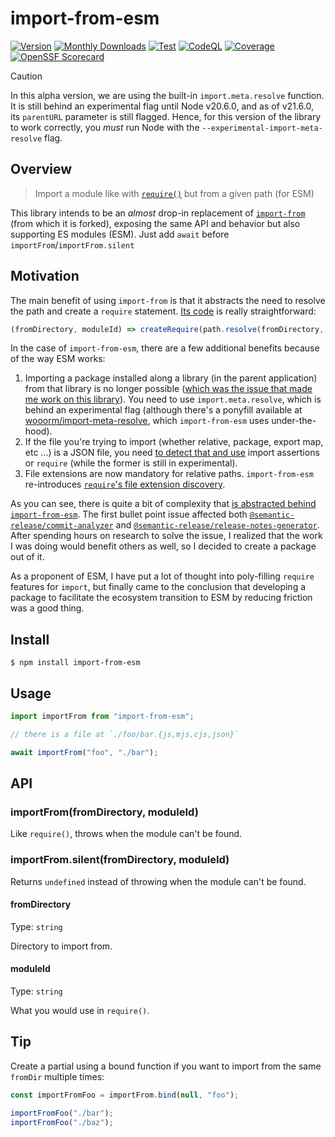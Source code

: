 # import-from-esm

[![Version](https://img.shields.io/npm/v/import-from-esm?logo=npm)](https://www.npmjs.com/package/import-from-esm)
[![Monthly Downloads](https://img.shields.io/npm/dm/import-from-esm)](https://www.npmjs.com/package/import-from-esm)
[![Test](https://img.shields.io/github/actions/workflow/status/sheerlox/import-from-esm/release.yml?logo=github)](https://github.com/sheerlox/import-from-esm/actions/workflows/release.yml)
[![CodeQL](https://img.shields.io/github/actions/workflow/status/sheerlox/import-from-esm/codeql.yml?logo=github&label=CodeQL)](https://github.com/sheerlox/import-from-esm/actions/workflows/codeql.yml)
[![Coverage](https://img.shields.io/sonar/coverage/sheerlox_import-from-esm?logo=sonarcloud&server=https%3A%2F%2Fsonarcloud.io)](https://sonarcloud.io/summary/overall?id=sheerlox_import-from-esm)
[![OpenSSF Scorecard](https://img.shields.io/ossf-scorecard/github.com/sheerlox/import-from-esm?label=openssf%20scorecard)
](https://securityscorecards.dev/viewer/?uri=github.com/sheerlox/import-from-esm)

> [!CAUTION]
> In this alpha version, we are using the built-in `import.meta.resolve` function. It is still behind an experimental flag until Node v20.6.0, and as of v21.6.0, its `parentURL` parameter is still flagged. Hence, for this version of the library to work correctly, you _must_ run Node with the `--experimental-import-meta-resolve` flag.

## Overview

> Import a module like with [`require()`](https://nodejs.org/api/modules.html#modules_require_id) but from a given path (for ESM)

This library intends to be an _almost_ drop-in replacement of [`import-from`](https://github.com/sindresorhus/import-from) (from which it is forked), exposing the same API and behavior but also supporting ES modules (ESM). Just add `await` before `importFrom`/`importFrom.silent`

## Motivation

The main benefit of using `import-from` is that it abstracts the need to resolve the path and create a `require` statement. [Its code](https://github.com/sindresorhus/import-from/blob/v4.0.0/index.js) is really straightforward:

<!-- prettier-ignore-start -->
```js
(fromDirectory, moduleId) => createRequire(path.resolve(fromDirectory, "noop.js"))(moduleId);
```
<!-- prettier-ignore-end -->

In the case of `import-from-esm`, there are a few additional benefits because of the way ESM works:

1. Importing a package installed along a library (in the parent application) from that library is no longer possible ([which was the issue that made me work on this library](https://github.com/semantic-release/release-notes-generator/pull/544#issuecomment-1745455518)). You need to use `import.meta.resolve`, which is behind an experimental flag (although there's a ponyfill available at [wooorm/import-meta-resolve](https://github.com/wooorm/import-meta-resolve), which `import-from-esm` uses under-the-hood).
2. If the file you're trying to import (whether relative, package, export map, etc ...) is a JSON file, you need [to detect that and use](https://github.com/sheerlox/import-from-esm/blob/v1.3.1/index.js#L33-L37) import assertions or `require` (while the former is still in experimental).
3. File extensions are now mandatory for relative paths. `import-from-esm` re-introduces [`require`'s file extension discovery](https://nodejs.org/docs/latest-v18.x/api/modules.html#file-modules).

As you can see, there is quite a bit of complexity that [is abstracted behind `import-from-esm`](https://github.com/sheerlox/import-from-esm/blob/v1.3.1/index.js). The first bullet point issue affected both [`@semantic-release/commit-analyzer`](https://github.com/semantic-release/commit-analyzer/pull/537/files#diff-a558e4411f9515691b462dfd89640ec649509db79a4a86c5c8860d7bff173f95R28) and [`@semantic-release/release-notes-generator`](https://github.com/semantic-release/release-notes-generator/pull/544/files#diff-bee027b39eb704f3c940d54960f4f26693260c52d72707ac17d72f38f66da7d5R30). After spending hours on research to solve the issue, I realized that the work I was doing would benefit others as well, so I decided to create a package out of it.

As a proponent of ESM, I have put a lot of thought into poly-filling `require` features for `import`, but finally came to the conclusion that developing a package to facilitate the ecosystem transition to ESM by reducing friction was a good thing.

## Install

```
$ npm install import-from-esm
```

## Usage

```js
import importFrom from "import-from-esm";

// there is a file at `./foo/bar.{js,mjs,cjs,json}`

await importFrom("foo", "./bar");
```

## API

### importFrom(fromDirectory, moduleId)

Like `require()`, throws when the module can't be found.

### importFrom.silent(fromDirectory, moduleId)

Returns `undefined` instead of throwing when the module can't be found.

#### fromDirectory

Type: `string`

Directory to import from.

#### moduleId

Type: `string`

What you would use in `require()`.

## Tip

Create a partial using a bound function if you want to import from the same `fromDir` multiple times:

```js
const importFromFoo = importFrom.bind(null, "foo");

importFromFoo("./bar");
importFromFoo("./baz");
```
